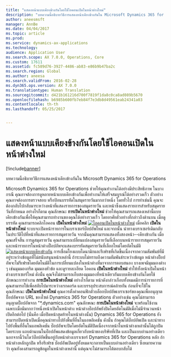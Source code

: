 ```yaml
---
title: "แสดงหน้าแบบเคียงข้างกันโดยใช้ไอคอนเปิดในหน้าต่างใหม่"
description: "บทความนี้อธิบายวิธีการแสดงหน้าเคียงข้างกันใน Microsoft Dynamics 365 for Operations"
author: aneesmsft
manager: AnnBe
ms.date: 04/04/2017
ms.topic: article
ms.prod: 
ms.service: dynamics-ax-applications
ms.technology: 
audience: Application User
ms.search.scope: AX 7.0.0, Operations, Core
ms.custom: 17611
ms.assetid: fc589d76-3927-4486-ab83-e86b9b47ba2c
ms.search.region: Global
ms.author: aneesa
ms.search.validFrom: 2016-02-28
ms.dyn365.ops.version: AX 7.0.0
ms.translationtype: Human Translation
ms.sourcegitcommit: d421b161216d700f7819f1da8c0ca8ad089b5670
ms.openlocfilehash: b6985b600fb7eb84f7e3db8d49561eab24341a03
ms.contentlocale: th-th
ms.lasthandoff: 05/25/2017


---
```


# <a name="display-pages-side-by-side-using-the-open-in-new-window-icon"></a>แสดงหน้าแบบเคียงข้างกันโดยใช้ไอคอนเปิดในหน้าต่างใหม่

[!include[banner](../includes/banner.md)]


บทความนี้อธิบายวิธีการแสดงหน้าเคียงข้างกันใน Microsoft Dynamics 365 for Operations

Microsoft Dynamics 365 for Operations ช่วยให้คุณทำงานได้อย่างมีประสิทธิภาพ ในบางกรณี คุณอาจต้องการดูหลายหน้าแบบเคียงข้างกันเพื่อทำงานให้เสร็จสมบูรณ์ได้อย่างรวดเร็ว ตัวอย่าง คุณอาจต้องการตรวจสอบ หรือป้อนบรรทัดในสมุดรายวันมากกว่าหนึ่ง โดยทั่วไป การทำเช่นนี้ คุณจะต้องกลับไปกลับมาระหว่างหน้าที่แสดงรายการของสมุดรายวัน และหน้าซึ่งแสดงรายการสำหรับสมุดรายวันที่กำหนด อย่างไรก็ตาม คุณลักษณะ **การเปิดในหน้าต่างใหม่** ช่วยให้คุณสามารถแสดงเหล่านี้แบบเคียงข้างกันเพื่อให้คุณสามารถทำงานของคุณได้อย่างรวดเร็ว โดยอาศัยตัวอย่างที่กล่าวถึงด้านบน เมื่อดูบรรทัด คุณสามารถคลิกไอคอน **เปิดในหน้าต่างใหม่** [![ไอคอนเปิดในหน้าต่างใหม่](./media/open-in-new-window-icon.png)](./media/open-in-new-window-icon.png) เมื่อคลิก **เปิดในหน้าต่างใหม่** ระบบจะเปิดหน้ารายการในเบราเซอร์ป๊อปอัพใหม่ และจากนั้น นำทางเบราเซอร์เดิมกลับในประวัติไปที่หน้าที่แสดงรายการสมุดรายวัน จากนั้นคุณสามารถแสดงทั้งสองหน้า--เคียงข้างกัน เมื่อคุณเสร็จสิ้น การดูสมุดรายวัน คุณสามารถเปลี่ยนแปลงสมุดรายวันที่เลือกบนหน้ารายการสมุดรายวัน และหน้ารายการในหน้าต่างป็อปอัพจะแสดงบรรทัดสมุดรายวันที่เลือกใหม่โดยอัตโนมัติ [![แสดงหน้าแบบเคียงข้างกัน](./media/pages-show-side-by-side.png)](./media/pages-show-side-by-side.png) การเชื่อมโยงแบบไดนามิกและรีเฟรชที่เกิดขึ้นเนื่องจากความสัมพันธ์ที่มีอยู่ระหว่างข้อมูลที่ไม่สนับสนุนหน้าเหล่านี้ ถ้าระบบไม่ทราบถึงความสัมพันธ์ระหว่างข้อมูล หน้าต่างป็อปอัพจะไม่รีเฟรชโดยอัตโนมัติในการเปลี่ยนแปลงในหน้าต่างที่มาจากการตอบสนอง บางเพจมีมุมมองต่าง ๆ เช่นมุมมองกริด มุมมองหัวข้อ และดูรายละเอียด ไอคอน **เปิดในหน้าต่างใหม่** ทำให้ทั้งหน้าเปิดในหน้าต่างเบราเซอร์ใหม่ ดังนั้น คุณจึงไม่สามารถเก็บสองมุมมองที่หน้าเดียวกันแบบเคียงข้างกันโดยใช้ลักษณะการทำงาน **การเปิดในหน้าต่างใหม่** อย่างไรก็ตาม หน้าดังกล่าวเกือบทั้งหมดมีการนำรายการที่คุณสามารถใช้เพื่อสลับไปมาระหว่างเรกคอร์ด และบรรลุประสบการณ์คล้ายกัน ก่อนที่จะใช้ในคุณลักษณะ **เปิดในหน้าต่างใหม่** คุณควรตั้งค่าคอนฟิกตัวบล็อกป๊อปอัพเบราเซอร์ของคุณเพื่ออนุญาตป็อปอัพจาก URL ของไซต์ Dynamics 365 for Operations ตัวอย่างเช่น คุณไม่สามารถอนุญาตป็อปอัพจาก "\*.dynamics.com" คุณลักษณะ **การเปิดในหน้าต่างใหม่** จะพร้อมใช้งานเฉพาะเมื่อมีมากกว่าหนึ่งหน้าเปิดในหน้าต่าง หน้าต่างป๊อปอัพยังปิดโดยอัตโนมัติเมื่อไม่มีจำนวนหน้าเปิดอีกต่อไป (นั่นคือ เมื่อปิดหน้าสุดท้ายในหน้าต่างนั้น) Dynamics 365 for Operations ยังสามารถปิดหน้าเปิดเมื่อคุณนำทางไปยังพื้นที่อื่นในแอพลิเคชัน ดังนั้น ถ้าคุณได้ป๊อปอัพเปิด และนำทางไปยังพื้นที่อื่นในแอพลิเคชัน ป๊อปอัพจะปิดโดยอัตโนมัติปิดเนื่องจากหน้าในหน้าต่างเหล่านั้นได้ถูกปิด โดยระบบ แถบด้านบนในป๊อปอัพแสดงข้อมูลเกี่ยวกับหน้าของบริษัทที่เปิด และเป็นแบบอ่านอย่างเดียว นอกจากนี้วินโดว์ป๊อปอัพขึ้นอยู่กับหน้าต่างเบราเซอร์ Dynamics 365 for Operations หลัก ถ้าหน้าต่างหลักถูกปิด หรือรีเฟรช ป๊อปอัพเปิดอยู่ทั้งหมดจะกลายเป็นแบบอ่านอย่างเดียว ซึ่งหมายความ ว่า คุณยังคงสามารถดูข้อมูลในหน้าต่างเหล่านี้ แต่คุณจะไม่สามารถโต้ตอบกลับได้




